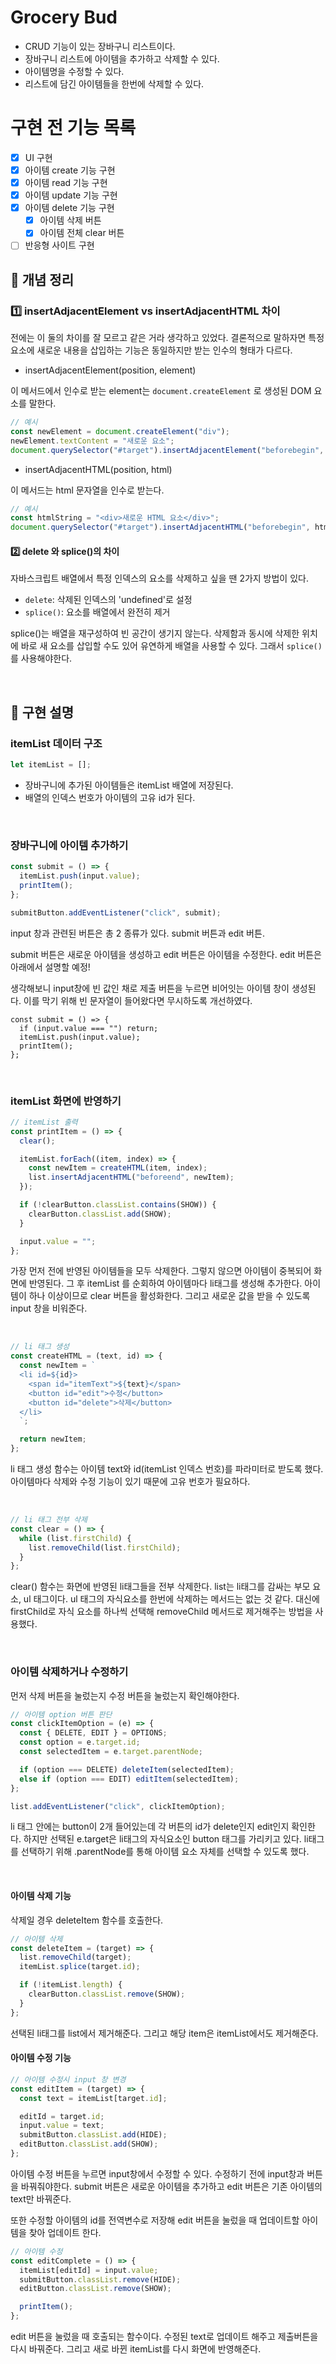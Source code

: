 # Grocery Bud

- CRUD 기능이 있는 장바구니 리스트이다.
- 장바구니 리스트에 아이템을 추가하고 삭제할 수 있다.
- 아이템명을 수정할 수 있다.
- 리스트에 담긴 아이템들을 한번에 삭제할 수 있다.

# 구현 전 기능 목록

- [x] UI 구현
- [x] 아이템 create 기능 구현
- [x] 아이템 read 기능 구현
- [x] 아이템 update 기능 구현
- [x] 아이템 delete 기능 구현
  - [x] 아이템 삭제 버튼
  - [x] 아이템 전체 clear 버튼
- [ ] 반응형 사이트 구현

## 🔎 개념 정리

### 1️⃣ insertAdjacentElement vs insertAdjacentHTML 차이

전에는 이 둘의 차이를 잘 모르고 같은 거라 생각하고 있었다. 결론적으로 말하자면 특정 요소에 새로운 내용을 삽입하는 기능은 동일하지만 받는 인수의 형태가 다르다.

- insertAdjacentElement(position, element)

이 메서드에서 인수로 받는 element는 `document.createElement` 로 생성된 DOM 요소를 말한다.

```jsx
// 예시
const newElement = document.createElement("div");
newElement.textContent = "새로운 요소";
document.querySelector("#target").insertAdjacentElement("beforebegin", newElement);
```

- insertAdjacentHTML(position, html)

이 메서드는 html 문자열을 인수로 받는다.

```jsx
// 예시
const htmlString = "<div>새로운 HTML 요소</div>";
document.querySelector("#target").insertAdjacentHTML("beforebegin", htmlString);
```

#### 2️⃣ delete 와 splice()의 차이

자바스크립트 배열에서 특정 인덱스의 요소를 삭제하고 싶을 땐 2가지 방법이 있다.

- `delete`: 삭제된 인덱스의 'undefined'로 설정
- `splice()`: 요소를 배열에서 완전히 제거

splice()는 배열을 재구성하여 빈 공간이 생기지 않는다. 삭제함과 동시에 삭제한 위치에 바로 새 요소를 삽입할 수도 있어 유연하게 배열을 사용할 수 있다.
그래서 `splice()`를 사용해야한다.

<br>

## 📝 구현 설명

### itemList 데이터 구조

```jsx
let itemList = [];
```

- 장바구니에 추가된 아이템들은 itemList 배열에 저장된다.
- 배열의 인덱스 번호가 아이템의 고유 id가 된다.

<br>

### 장바구니에 아이템 추가하기

```jsx
const submit = () => {
  itemList.push(input.value);
  printItem();
};

submitButton.addEventListener("click", submit);
```

input 창과 관련된 버튼은 총 2 종류가 있다. submit 버튼과 edit 버튼.

submit 버튼은 새로운 아이템을 생성하고 edit 버튼은 아이템을 수정한다. edit 버튼은 아래에서 설명할 예정!

생각해보니 input창에 빈 값인 채로 제출 버튼을 누르면 비어잇는 아이템 창이 생성된다. 이를 막기 위해 빈 문자열이 들어왔다면 무시하도록 개선하였다.

```
const submit = () => {
  if (input.value === "") return;
  itemList.push(input.value);
  printItem();
};
```

<br>

### itemList 화면에 반영하기

```jsx
// itemList 출력
const printItem = () => {
  clear();

  itemList.forEach((item, index) => {
    const newItem = createHTML(item, index);
    list.insertAdjacentHTML("beforeend", newItem);
  });

  if (!clearButton.classList.contains(SHOW)) {
    clearButton.classList.add(SHOW);
  }

  input.value = "";
};
```

가장 먼저 전에 반영된 아이템들을 모두 삭제한다. 그렇지 않으면 아이템이 중복되어 화면에 반영된다. 그 후 itemList 를 순회하여 아이템마다 li태그를 생성해 추가한다. 아이템이 하나 이상이므로 clear 버튼을 활성화한다. 그리고 새로운 값을 받을 수 있도록 input 창을 비워준다.

<br>

```jsx
// li 태그 생성
const createHTML = (text, id) => {
  const newItem = `
  <li id=${id}>
    <span id="itemText">${text}</span>
    <button id="edit">수정</button>
    <button id="delete">삭제</button>
  </li>
  `;

  return newItem;
};
```

li 태그 생성 함수는 아이템 text와 id(itemList 인덱스 번호)를 파라미터로 받도록 했다. 아이템마다 삭제와 수정 기능이 있기 때문에 고유 번호가 필요하다.

<br>

```jsx
// li 태그 전부 삭제
const clear = () => {
  while (list.firstChild) {
    list.removeChild(list.firstChild);
  }
};
```

clear() 함수는 화면에 반영된 li태그들을 전부 삭제한다. list는 li태그를 감싸는 부모 요소, ul 태그이다. ul 태그의 자식요소를 한번에 삭제하는 메서드는 없는 것 같다. 대신에 firstChild로 자식 요소를 하나씩 선택해 removeChild 메서드로 제거해주는 방법을 사용했다.

<br>

### 아이템 삭제하거나 수정하기

먼저 삭제 버튼을 눌렀는지 수정 버튼을 눌렀는지 확인해야한다.

```jsx
// 아이템 option 버튼 판단
const clickItemOption = (e) => {
  const { DELETE, EDIT } = OPTIONS;
  const option = e.target.id;
  const selectedItem = e.target.parentNode;

  if (option === DELETE) deleteItem(selectedItem);
  else if (option === EDIT) editItem(selectedItem);
};

list.addEventListener("click", clickItemOption);
```

li 태그 안에는 button이 2개 들어있는데 각 버튼의 id가 delete인지 edit인지 확인한다. 하지만 선택된 e.target은 li태그의 자식요소인 button 태그를 가리키고 있다. li태그를 선택하기 위해 .parentNode를 통해 아이템 요소 자체를 선택할 수 있도록 했다.

<br>

#### 아이템 삭제 기능

삭제일 경우 deleteItem 함수를 호출한다.

```jsx
// 아이템 삭제
const deleteItem = (target) => {
  list.removeChild(target);
  itemList.splice(target.id);

  if (!itemList.length) {
    clearButton.classList.remove(SHOW);
  }
};
```

선택된 li태그를 list에서 제거해준다. 그리고 해당 item은 itemList에서도 제거해준다.

#### 아이템 수정 기능

```jsx
// 아이템 수정시 input 창 변경
const editItem = (target) => {
  const text = itemList[target.id];

  editId = target.id;
  input.value = text;
  submitButton.classList.add(HIDE);
  editButton.classList.add(SHOW);
};
```

아이템 수정 버튼을 누르면 input창에서 수정할 수 있다. 수정하기 전에 input창과 버튼을 바꿔줘야한다. submit 버튼은 새로운 아이템을 추가하고 edit 버튼은 기존 아이템의 text만 바꿔준다.

또한 수정할 아이템의 id를 전역변수로 저장해 edit 버튼을 눌렀을 때 업데이트할 아이템을 찾아 업데이트 한다.

```jsx
// 아이템 수정
const editComplete = () => {
  itemList[editId] = input.value;
  submitButton.classList.remove(HIDE);
  editButton.classList.remove(SHOW);

  printItem();
};
```

edit 버튼을 눌렀을 때 호출되는 함수이다. 수정된 text로 업데이트 해주고 제출버튼을 다시 바꿔준다. 그리고 새로 바뀐 itemList를 다시 화면에 반영해준다.

